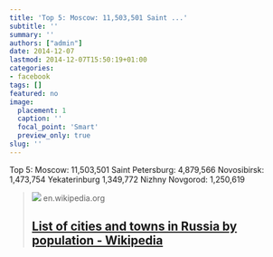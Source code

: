 ```yaml
---
title: 'Top 5: Moscow: 11,503,501 Saint ...'
subtitle: ''
summary: ''
authors: ["admin"]
date: 2014-12-07
lastmod: 2014-12-07T15:50:19+01:00
categories:
- facebook
tags: []
featured: no
image:
  placement: 1
  caption: ''
  focal_point: 'Smart'
  preview_only: true
slug: ''
---
```

Top 5:
Moscow:	11,503,501
Saint Petersburg: 4,879,566
Novosibirsk: 1,473,754
Yekaterinburg	1,349,772
Nizhny Novgorod: 1,250,619
> [![](https://upload.wikimedia.org/wikipedia/commons/thumb/f/f8/Cities_of_Russia_with_over_1_million_people.svg/1200px-Cities_of_Russia_with_over_1_million_people.svg.png)](http://en.wikipedia.org/wiki/List_of_cities_and_towns_in_Russia_by_population)
> en.wikipedia.org
> ## [List of cities and towns in Russia by population - Wikipedia](http://en.wikipedia.org/wiki/List_of_cities_and_towns_in_Russia_by_population)
>
>


